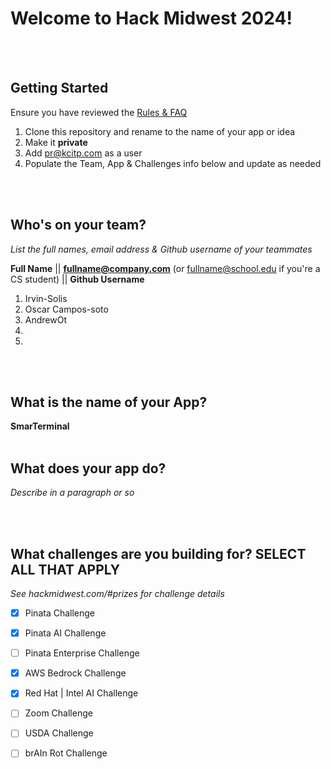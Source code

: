 # Welcome to Hack Midwest 2024!
<br /><br />


## Getting Started
Ensure you have reviewed the [Rules & FAQ](https://hackmidwest.com/#faq)
1. Clone this repository and rename to the name of your app or idea
2. Make it **private**
3. Add pr@kcitp.com as a user
4. Populate the Team, App & Challenges info below and update as needed

<br /><br />

## Who's on your team?
*List the full names,  email address & Github username of your teammates*

**Full Name**  || **fullname@company.com**  (or fullname@school.edu if you're a CS student) || **Github Username**
1.   Irvin-Solis
2.   Oscar Campos-soto
3.   AndrewOt
4.
5.

<br /><br />


## What is the name of your App?
**SmarTerminal**
<br /><br />
## What does your app do?
*Describe in a paragraph or so*

<br /><br />


## What challenges are you building for? SELECT ALL THAT APPLY
*See hackmidwest.com/#prizes for challenge details*
- [x]  Pinata Challenge
- [x]  Pinata AI Challenge
- [ ]  Pinata Enterprise Challenge
- [x]  AWS Bedrock Challenge
- [x]  Red Hat | Intel AI Challenge
- [ ]  Zoom Challenge
- [ ]  USDA Challenge
- [ ]  brAIn Rot Challenge


<br /><br />
